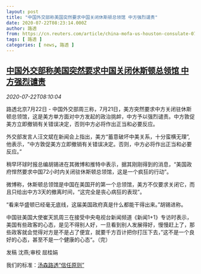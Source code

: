 ```yaml
---
layout: post
title: "中国外交部称美国突然要求中国关闭休斯顿总领馆 中方强烈谴责"
date: 2020-07-22T08:23:14.000Z
author: 路透
from: https://cn.reuters.com/article/china-mofa-us-houston-consulate-0722-idCNKCS24N0X4
tags: [ 路透 ]
categories: [ news, 路透 ]
---
```

<!--1595406194000-->
[中国外交部称美国突然要求中国关闭休斯顿总领馆 中方强烈谴责](https://cn.reuters.com/article/china-mofa-us-houston-consulate-0722-idCNKCS24N0X4)
------

<div>
<div><i>2020-07-22T08:10:04</i></div><div class="StandardArticleBody_body"><p>路透北京7月22日 - 中国外交部周三称，7月21日，美方突然要求中方关闭驻休斯顿总领馆，这是美方单方面对中方发起的政治挑衅，中方予以强烈谴责。中方敦促美方立即撤销有关错误决定，否则中方必将作出正当和必要反应。 </p><p>外交部发言人汪文斌在新闻会上指出，美方“蓄意破坏中美关系，十分蛮横无理”,他表示，“中方敦促美方立即撤销有关错误决定。否则，中方必将作出正当和必要反应。” </p><p>稍早环球时报总编胡锡进在其微博和推特中表示，据其刚刚得到的消息，“美国政府悍然要求中国72小时内关闭驻休斯顿总领馆，这是一个疯狂的行动”。  </p><p>微博称，休斯顿总领馆是中国在美国开的第一个总领馆，美方不仅要求关闭它，而且只给出中方3天的撤离时间，“这完全是丧心病狂的表现”。 </p><p>“看来华盛顿已经毫无底线，这届美国政府真是什么都能干得出来。”胡锡进称。 </p><p>中国驻美国大使崔天凯周三在接受中央电视台新闻频道《新闻1+1》专访时表示，美国有些政客的心态，是见不得别人好，一旦看到别人发展得好，慢慢赶上了，那些政客就会觉得对方是不是占了便宜，就要千方百计把你打压下去，”这不是一个良好的心态，甚至不是一个健康的心态“。（完）     </p><div class="Attribution_container"><div class="Attribution_attribution"><p class="Attribution_content">发稿 沈燕;审校 屈桂娟 </p></div></div><div class="StandardArticleBody_trustBadgeContainer"><span class="StandardArticleBody_trustBadgeTitle">我们的标准：</span><span class="trustBadgeUrl"><a href="https://www.thomsonreuters.cn/content/dam/openweb/documents/pdf/china/brochures/about-us-1.pdf">汤森路透“信任原则”</a></span></div></div>
</div>
